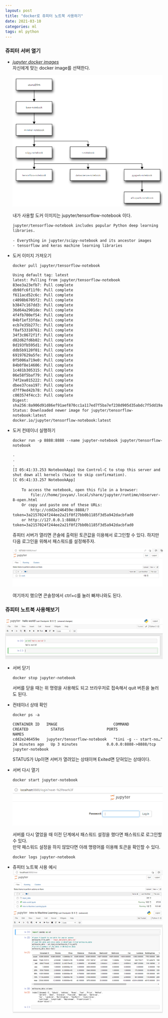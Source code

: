 ```yaml
---
layout: post
title: "docker로 쥬피터 노트북 사용하기"
date: 2021-03-10
categories: ml
tags: ml python
---
```


### 쥬피터 서버 열기
- [*jupyter docker images*](https://jupyter-docker-stacks.readthedocs.io/en/latest/using/selecting.html)  
    자신에게 맞는 docker image를 선택한다.

    ![사진](/assets/imgs/posts/ml/jupyter-notebook-001.png)

    내가 사용할 도커 이미지는 jupyter/tensorflow-notebook 이다.

    ```text
    jupyter/tensorflow-notebook includes popular Python deep learning libraries.

    - Everything in jupyter/scipy-notebook and its ancestor images
    - tensorflow and keras machine learning libraries
    ```
- 도커 이미지 가져오기
    ```shell
    docker pull jupyter/tensorflow-notebook
    ```
    ```text
    Using default tag: latest
    latest: Pulling from jupyter/tensorflow-notebook
    83ee3a23efb7: Pull complete
    db98fc6f11f0: Pull complete
    f611acd52c6c: Pull complete
    c4098b6705f2: Pull complete
    b3847c167dd3: Pull complete
    36d64a2901de: Pull complete
    4f4fb700ef54: Pull complete
    04bf1ef33fda: Pull complete
    ecb7e35b277c: Pull complete
    f8af53310761: Pull complete
    34f3c0672f1f: Pull complete
    d82d62fd6b02: Pull complete
    0d193fb595d1: Pull complete
    ddb5b9120f01: Pull complete
    69197629a5fe: Pull complete
    0f5006a719e0: Pull complete
    84b0f8e14606: Pull complete
    1c481b305315: Pull complete
    06e58f5baf79: Pull complete
    74f2ea015222: Pull complete
    dbee37cea197: Pull complete
    d7ff9ed42b78: Pull complete
    c003574f4cc3: Pull complete
    Digest: sha256:8a906d91d86ef91aef870cc1a117ed7f5ba7ef238d905d35abdc7f5dd19a07fb
    Status: Downloaded newer image for jupyter/tensorflow-notebook:latest
    docker.io/jupyter/tensorflow-notebook:latest
    ```
- 도커 컨테이너 실행하기
    ```shell
    docker run -p 8888:8888 --name jupyter-notebook jupyter/tensorflow-notebook
    ```
    ```text
    .
    .
    .
    [I 05:41:33.253 NotebookApp] Use Control-C to stop this server and shut down all kernels (twice to skip confirmation).
    [C 05:41:33.257 NotebookApp]

        To access the notebook, open this file in a browser:
            file:///home/jovyan/.local/share/jupyter/runtime/nbserver-8-open.html
        Or copy and paste one of these URLs:
            http://cdd2e246459e:8888/?token=3a2157024f244ee2a21f0f27bb0b1185f3d5a942dacbfad0
        or http://127.0.0.1:8888/?token=3a2157024f244ee2a21f0f27bb0b1185f3d5a942dacbfad0
    ```
    쥬피터 서버가 열리면 콘솔에 출력된 토큰값을 이용해서 로그인할 수 있다. 하지만 다음 로그인을 위해서 패스워드를 설정해주자.

    ![사진](/assets/imgs/posts/ml/jupyter-notebook-002.png)

    여기까지 했으면 콘솔창에서 ctrl+c를 눌러 빠져나와도 된다.

### 쥬피터 노트북 사용해보기
![사진](/assets/imgs/posts/ml/jupyter-notebook-003.png)

- 서버 닫기
    ```shell
    docker stop jupyter-notebook
    ```
    서버를 닫을 때는 위 명령을 사용해도 되고 브라우저로 접속해서 quit 버튼을 눌러도 된다.
- 컨테이너 상태 확인
    ```shell
    docker ps -a
    ```
    ```text
    CONTAINER ID   IMAGE                         COMMAND                  CREATED          STATUS                   PORTS                    NAMES
    cdd2e246459e   jupyter/tensorflow-notebook   "tini -g -- start-no…"   24 minutes ago   Up 3 minutes             0.0.0.0:8888->8888/tcp   jupyter-notebook
    ```
    STATUS가 Up이면 서버가 열려있는 상태이며 Exited면 닫혀있는 상태이다.
- 서버 다시 열기
    ```shell
    docker start jupyter-notebook
    ```

    ![사진](/assets/imgs/posts/ml/jupyter-notebook-004.png)

    서버를 다시 열었을 때 이전 단계에서 패스워드 설정을 했다면 패스워드로 로그인할 수 있다.  
    만약 패스워드 설정을 하지 않았다면 아래 명령어를 이용해 토큰을 확인할 수 있다.

    ```shell
    docker logs jupyter-notebook
    ```
- 쥬피터 노트북 사용 예시
    ![사진](/assets/imgs/posts/ml/jupyter-notebook-005.png)
    ![사진](/assets/imgs/posts/ml/jupyter-notebook-006.png)
